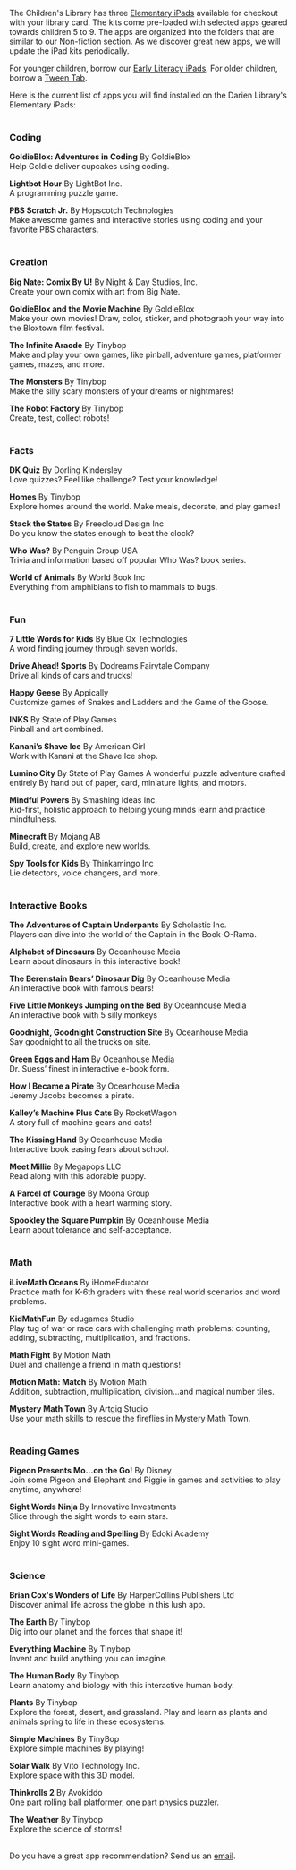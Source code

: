 The Children's Library has three [Elementary iPads](https://dar.to/2mLPOzV "Elementary iPads") available for checkout with your library card. The kits come pre-loaded with selected apps geared towards children 5 to 9. The apps are organized into the folders that are similar to our Non-fiction section. As we discover great new apps, we will update the iPad kits periodically.

For younger children, borrow our [Early Literacy iPads](/early-literacy-ipads "Early Literacy iPads"). For older children, borrow a [Tween Tab](/tween-tabs "Tween Tabs").

Here is the current list of apps you will find installed on the Darien Library's Elementary iPads:
<br />
<br />

<div class="row">
<div class="col-md-6">

### Coding

**GoldieBlox: Adventures in Coding** By GoldieBlox<br />
Help Goldie deliver cupcakes using coding. 

**Lightbot Hour** By LightBot Inc.<br />
A programming puzzle game. 

**PBS Scratch Jr.** By Hopscotch Technologies<br />
Make awesome games and interactive stories using coding and your favorite PBS characters. 
<br />
<br />

### Creation 

**Big Nate: Comix By U!** By Night & Day Studios, Inc.<br />
Create your own comix with art from Big Nate. 

**GoldieBlox and the Movie Machine** By GoldieBlox<br />
Make your own movies! Draw, color, sticker, and photograph your way into the Bloxtown film festival. 

**The Infinite Aracde** By Tinybop<br />
Make and play your own games, like pinball, adventure games, platformer games, mazes, and more.  

**The Monsters** By Tinybop<br />
Make the silly scary monsters of your dreams or nightmares! 

**The Robot Factory** By Tinybop<br />
Create, test, collect robots! 
<br />
<br />

### Facts

**DK Quiz** By Dorling Kindersley<br />
Love quizzes? Feel like challenge? Test your knowledge! 

**Homes** By Tinybop<br />
Explore homes around the world. Make meals, decorate, and play games!  

**Stack the States**  By Freecloud Design Inc<br />
Do you know the states enough to beat the clock? 

**Who Was?** By Penguin Group USA<br />
Trivia and information based off popular Who Was? book series. 

**World of Animals** By World Book Inc<br />
Everything from amphibians to fish to mammals to bugs. 
<br />
<br />

### Fun

**7 Little Words for Kids** By Blue Ox Technologies<br />
A word finding journey through seven worlds.

**Drive Ahead! Sports** By Dodreams Fairytale Company<br />
Drive all kinds of cars and trucks! 

**Happy Geese** By Appically<br />
Customize games of Snakes and Ladders and the Game of the Goose.

**INKS** By State of Play Games<br />
Pinball and art combined. 

**Kanani’s Shave Ice** By American Girl<br />
Work with Kanani at the Shave Ice shop.

**Lumino City** By State of Play Games
A wonderful puzzle adventure crafted entirely By hand out of paper, card, miniature lights, and motors.  

**Mindful Powers** By Smashing Ideas Inc.<br />
Kid-first, holistic approach to helping young minds learn and practice mindfulness.

**Minecraft** By Mojang AB<br />
Build, create, and explore new worlds. 

**Spy Tools for Kids** By Thinkamingo Inc<br />
Lie detectors, voice changers, and more. 
<br />
<br />

### Interactive Books  

**The Adventures of Captain Underpants** By Scholastic Inc.<br />
Players can dive into the world of the Captain in the Book-O-Rama.  

**Alphabet of Dinosaurs** By Oceanhouse Media<br />
Learn about dinosaurs in this interactive book!

**The Berenstain Bears’ Dinosaur Dig** By Oceanhouse Media<br />
An interactive book with famous bears! 

**Five Little Monkeys Jumping on the Bed** By Oceanhouse Media<br />
An interactive book with 5 silly monkeys 

**Goodnight, Goodnight Construction Site** By Oceanhouse Media<br />
Say goodnight to all the trucks on site. 

**Green Eggs and Ham** By Oceanhouse Media<br />
Dr. Suess’ finest in interactive e-book form. 

**How I Became a Pirate** By Oceanhouse Media<br />
Jeremy Jacobs becomes a pirate. 

**Kalley’s Machine Plus Cats** By RocketWagon<br />
A story full of machine gears and cats! 

**The Kissing Hand** By Oceanhouse Media<br />
Interactive book easing fears about school. 

**Meet Millie** By Megapops LLC<br />
Read along with this adorable puppy. 

**A Parcel of Courage** By Moona Group<br />
Interactive book with a heart warming story. 

**Spookley the Square Pumpkin** By Oceanhouse Media<br />
Learn about tolerance and self-acceptance. 
<br />
<br />
</div>
<div class="col-md-6">

### Math

**iLiveMath Oceans** By iHomeEducator<br />
Practice math for K-6th graders with these real world scenarios and word problems. 

**KidMathFun** By edugames Studio<br />
Play tug of war or race cars with challenging math problems: counting, adding, subtracting, multiplication, and fractions. 

**Math Fight** By Motion Math<br />
Duel and challenge a friend in math questions! 

**Motion Math: Match** By Motion Math<br />
Addition, subtraction, multiplication, division...and magical number tiles. 

**Mystery Math Town** By Artgig Studio<br />
Use your math skills to rescue the fireflies in Mystery Math Town.  
<br />

### Reading Games

**Pigeon Presents Mo...on the Go!** By Disney<br />
Join some Pigeon and Elephant and Piggie in games and activities to play anytime, anywhere! 

**Sight Words Ninja** By Innovative Investments<br />
Slice through the sight words to earn stars. 
 
**Sight Words Reading and Spelling** By Edoki Academy<br />
Enjoy 10 sight word mini-games. 
<br />
<br />

### Science

**Brian Cox's Wonders of Life** By HarperCollins Publishers Ltd<br />
Discover animal life across the globe in this lush app. 

**The Earth** By Tinybop<br />
Dig into our planet and the forces that shape it! 

**Everything Machine** By Tinybop<br />
Invent and build anything you can imagine. 

**The Human Body** By Tinybop<br />
Learn anatomy and biology with this interactive human body. 

**Plants** By Tinybop<br />
Explore the forest, desert, and grassland. Play and learn as plants and animals spring to life in these ecosystems.

**Simple Machines** By TinyBop<br />
Explore simple machines By playing!  

**Solar Walk** By Vito Technology Inc.<br />
Explore space with this 3D model.  

**Thinkrolls 2** By Avokiddo<br />
One part rolling ball platformer, one part physics puzzler. 

**The Weather** By Tinybop<br />
Explore the science of storms! 
<br />
<br />
</div>
</div>

Do you have a great app recommendation? Send us an [email](mailto:childrenslibrary@darienlibrary.org "Email us").